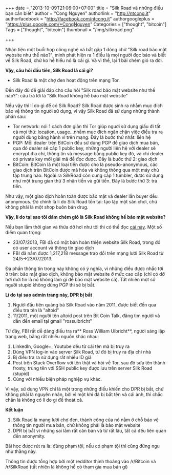+++
date = "2013-10-09T21:06:00+07:00"
title = "Silk Road và những điều bạn cần biết"
author = "Cong Nguyen"
authorlink = "http://ntcong.it"
authorfacebook = "http://facebook.com/ntcong.it"
authorgoogleplus = "https://plus.google.com/+CongNguyen"
Categories = ["thought", "bitcoin"]
Tags = ["thought", "bitcoin"]
thumbnail = "/img/silkroad.png"

+++

Nhân tiện một buổi họp công nghệ và bắt gặp 1 dòng chữ "Silk road bảo mật website như thế nào?", mình phát hiện ra 1 điều là mọi người đọc báo và biết về Silk Road, chứ ko hề hiểu nó là cái gì. Và vì thế, lại 1 bài chém gió ra đời.

**Vậy, câu hỏi đầu tiên, Silk Road là cái gì?**

- Silk Road là một chợ đen hoạt động trên mạng Tor.

Đến đây đủ để giải đáp cho câu hỏi "Silk road bảo mật website như thế nào?": câu trả lời là "Silk Road không hề bảo mật website"

Nếu vậy thì lí do gì để có Silk Road? Silk Road được sinh ra nhằm mục đích bảo vệ thông tin người sử dụng, vì vậy Silk Road đã sử dụng những thành phần sau:

*   Tor network: nói 1 cách đơn giản thì Tor giúp người sử dụng giấu đi tất cả mọi thứ: location, usage...nhằm mục đích ngăn chặn việc điều tra ra người dùng bằng hành vi trên mạng. Đây là bước thứ nhất: liên hệ
*   PGP: Mỗi dealer trên BitCoin đều sử dụng PGP để giao dịch mua bán, qua đó dealer sẽ cấp 1 public key, những người liên hệ với dealer sẽ encrypt địa chỉ, thông tin và message bằng public key đó, và chỉ dealer có private key mới giải mã để đọc được. Đây là bước thứ 2: giao dịch
*   BitCoin: BitCoin là một loại tiền được cho là&nbsp;pseudo-anonymous, các giao dịch trên BitCoin được mã hóa và không thông qua một máy chủ tập trung nào. Ngoài ra SilkRoad còn cung cấp 1 tumbler, được sử dụng như một trung gian thứ 3 nhận tiền và gửi tiền. Đây là bước thứ 3: trả tiền.

Như vậy, một giao dịch hoàn toàn được bảo mật và dealer lẫn buyer đều anonymous. Đó chính là lí do Silk Road tồn tại: tạo lập một sân chơi, chứ không phải là một shop buôn bán drug.

**Vậy, lí do tại sao tôi dám chém gió là Silk Road không hề bảo mật website?**

Nếu bạn lắm thời gian và thừa dở hơi như tôi thì có thể đọc [cái này](http://www1.icsi.berkeley.edu/~nweaver/UlbrichtCriminalComplaint.pdf). Một số điểm quan trọng:


*   23&#47;07/2013, FBI đã có một bản hoàn thiện website Silk Road, trong đó có user account và thông tin giao dịch
*   FBI đã nắm được&nbsp;1,217,218 message trao đổi trên mạng lưới Silk Road từ 24&#47;5-&gt;23&#47;07/2013.

Đa phần thông tin trong này không có ý nghĩa, vì những điều được nhắc tới ở trên: bảo mật giao dịch, không bảo mật website ở mức cao cấp (chỉ có dở hơi mới tin là nó không làm gì để bảo mật website cả). Tất nhiên một số người stupid không dùng PGP thì sẽ bị bắt.


**Lí do tại sao admin trang này, DPR bị bắt**


1.  Người đầu tiên quảng bá Silk Road vào năm 2011, được biết đến qua điều tra tên là "altoid"&nbsp;
2.  11&#47;2011, một người tên altoid post trên Bit Coin Talk, đăng tìm người và dẫn đến email tại gmail "rossulbricht"


Từ đây, FBI rất dễ dàng điều tra ra**&nbsp;Ross William Ulbricht**, người sáng lập trang web, bằng rất nhiều nguồn khác nhau:


1.  LinkedIn, Google+, Youtube đều từ cái tên mà bị truy ra
2.  Dùng VPN log-in vào server Silk Road, từ đó bị truy ra địa chỉ nhà
3.  Bị điều tra ra sử dụng rất nhiều ID giả
4.  Post trên Stack Overflow với tên thật và hỏi về Tor, sau đó sửa tên thành frosty, trùng tên với SSH public key được lưu trên server Silk Road (stupid)
5.  Cùng với nhiều biện pháp nghiệp vụ khác.

Vì vậy, sử dụng VPN chỉ là một trong những điều khiến cho DPR bị bắt, chứ không phải là nguyên nhân, bởi vì một khi đã bị bắt tên và cái ảnh, thì chắc chắn là không có lí do gì để thoát cả.





**Kết luận**


1.  Silk Road là mạng lưới chợ đen, thành công của nó nằm ở chỗ bảo vệ thông tin người mua bán, chứ không phải là bảo mật website
2.  DPR bị bắt vì những sai lầm rất căn bản và từ rất lâu, tất cả đều liên quan đến anonymity.

Bài học được rút ra là: đừng phạm tội, nếu có phạm tội thì cũng đừng ngu như thằng này.

Thông tin được tổng hợp bởi một redditor thỉnh thoảng vào /r/Bitcoin và /r/SilkRoad (tất nhiên là không hề có tham gia mua bán gì)

